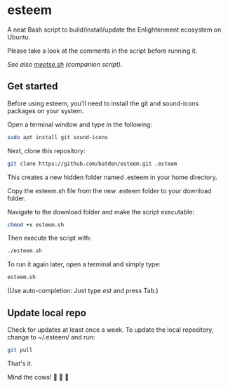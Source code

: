 # esteem

A neat Bash script to build/install/update the Enlightenment ecosystem on Ubuntu.

Please take a look at the comments in the script before running it.

*See also [meetse.sh](https://github.com/batden/meetse) (companion script).*

## Get started

Before using esteem, you'll need to install the git and sound-icons packages on your system.

Open a terminal window and type in the following:

```bash
sudo apt install git sound-icons
```

Next, clone this repository:

```bash
git clone https://github.com/batden/esteem.git .esteem
```

This creates a new hidden folder named .esteem in your home directory.

Copy the esteem.sh file from the new .esteem folder to your download folder.

Navigate to the download folder and make the script executable:

```bash
chmod +x esteem.sh
```

Then execute the script with:

```bash
./esteem.sh
```

To run it again later, open a terminal and simply type:

```bash
esteem.sh
```

(Use auto-completion: Just type *est* and press Tab.)

## Update local repo

Check for updates at least once a week.
To update the local repository, change to ~/.esteem/ and run:

```bash
git pull
```

That's it.

Mind the cows! :cow2: :cow2: :cow2:
